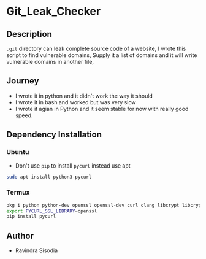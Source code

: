 # Git_Leak_Checker

## Description
`.git` directory can leak complete source code of a website, I wrote this script to find vulnerable domains, Supply it a list of domains and it will write vulnerable domains in another file,

## Journey
- I wrote it in python and it didn't work the way it should
- I wrote it in bash and worked but was very slow
- I wrote it agian in Python and it seem stable for now with really good speed.


## Dependency Installation 

### Ubuntu
- Don't use `pip` to install `pycurl` instead use apt

```bash
sudo apt install python3-pycurl
```


### Termux

```bash
pkg i python python-dev openssl openssl-dev curl clang libcrypt libcrypt-dev libcurl libcurl-dev
export PYCURL_SSL_LIBRARY=openssl
pip install pycurl
```

## Author
- Ravindra Sisodia
